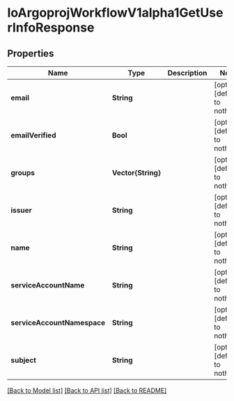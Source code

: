 # IoArgoprojWorkflowV1alpha1GetUserInfoResponse


## Properties
Name | Type | Description | Notes
------------ | ------------- | ------------- | -------------
**email** | **String** |  | [optional] [default to nothing]
**emailVerified** | **Bool** |  | [optional] [default to nothing]
**groups** | **Vector{String}** |  | [optional] [default to nothing]
**issuer** | **String** |  | [optional] [default to nothing]
**name** | **String** |  | [optional] [default to nothing]
**serviceAccountName** | **String** |  | [optional] [default to nothing]
**serviceAccountNamespace** | **String** |  | [optional] [default to nothing]
**subject** | **String** |  | [optional] [default to nothing]


[[Back to Model list]](../README.md#models) [[Back to API list]](../README.md#api-endpoints) [[Back to README]](../README.md)


